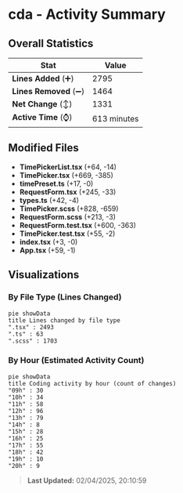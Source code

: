 # cda - Activity Summary 

## Overall Statistics

| Stat                   | Value                                                             |
| ---------------------- | ----------------------------------------------------------------- |
| **Lines Added** (➕)   | 2795                                          |
| **Lines Removed** (➖) | 1464                                        |
| **Net Change** (↕)    | 1331                |
| **Active Time** (⌚)   | 613 minutes |


## Modified Files
- **TimePickerList.tsx** (+64, -14)
- **TimePicker.tsx** (+669, -385)
- **timePreset.ts** (+17, -0)
- **RequestForm.tsx** (+245, -33)
- **types.ts** (+42, -4)
- **TimePicker.scss** (+828, -659)
- **RequestForm.scss** (+213, -3)
- **RequestForm.test.tsx** (+600, -363)
- **TimePicker.test.tsx** (+55, -2)
- **index.tsx** (+3, -0)
- **App.tsx** (+59, -1)

## Visualizations

### By File Type (Lines Changed)

```mermaid
pie showData
title Lines changed by file type
".tsx" : 2493
".ts" : 63
".scss" : 1703
```

### By Hour (Estimated Activity Count)

```mermaid
pie showData
title Coding activity by hour (count of changes)
"09h" : 30
"10h" : 34
"11h" : 58
"12h" : 96
"13h" : 79
"14h" : 8
"15h" : 28
"16h" : 25
"17h" : 55
"18h" : 42
"19h" : 10
"20h" : 9
```


> **Last Updated:** 02/04/2025, 20:10:59